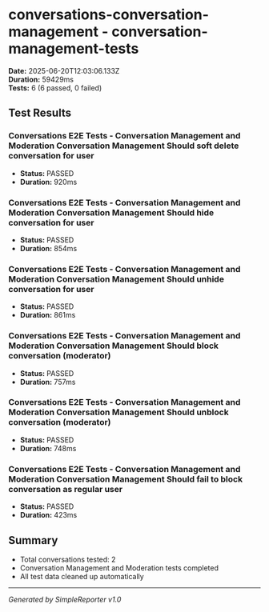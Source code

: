 # conversations-conversation-management - conversation-management-tests

**Date:** 2025-06-20T12:03:06.133Z  
**Duration:** 59429ms  
**Tests:** 6 (6 passed, 0 failed)

## Test Results


### Conversations E2E Tests - Conversation Management and Moderation Conversation Management Should soft delete conversation for user
- **Status:** PASSED
- **Duration:** 920ms



### Conversations E2E Tests - Conversation Management and Moderation Conversation Management Should hide conversation for user
- **Status:** PASSED
- **Duration:** 854ms



### Conversations E2E Tests - Conversation Management and Moderation Conversation Management Should unhide conversation for user
- **Status:** PASSED
- **Duration:** 861ms



### Conversations E2E Tests - Conversation Management and Moderation Conversation Management Should block conversation (moderator)
- **Status:** PASSED
- **Duration:** 757ms



### Conversations E2E Tests - Conversation Management and Moderation Conversation Management Should unblock conversation (moderator)
- **Status:** PASSED
- **Duration:** 748ms



### Conversations E2E Tests - Conversation Management and Moderation Conversation Management Should fail to block conversation as regular user
- **Status:** PASSED
- **Duration:** 423ms



## Summary

- Total conversations tested: 2
- Conversation Management and Moderation tests completed
- All test data cleaned up automatically

---
*Generated by SimpleReporter v1.0*
